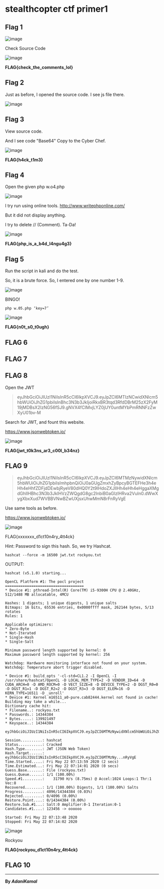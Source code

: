 # stealthcopter ctf primer1

## Flag 1

![image](https://user-images.githubusercontent.com/44063862/82668145-baf0d300-9c6b-11ea-939f-935a0e89360b.png)

Check Source Code

![image](https://user-images.githubusercontent.com/44063862/82668153-bdebc380-9c6b-11ea-9d99-abc99f58832d.png)

**FLAG{check_the_comments_lol}**

## Flag 2

Just as before, I opened the source code. I see js file there.

![image](https://user-images.githubusercontent.com/44063862/82668184-d0fe9380-9c6b-11ea-8120-0679e7720fbe.png)

## Flag 3
View source code.

And I see code "Base64" Copy to the Cyber Chef.

![image](https://user-images.githubusercontent.com/44063862/82668245-effd2580-9c6b-11ea-8206-912a970448eb.png)

**FLAG{h4ck_t1m3}**

## Flag 4

Open the given php w.o4.php

![image](https://user-images.githubusercontent.com/44063862/82668276-fe4b4180-9c6b-11ea-9b98-d1ca906b967e.png)

I try run using online tools. http://www.writephponline.com/

But it did not display anything.

I try to delete // (Comment). Ta-Da!

![image](https://user-images.githubusercontent.com/44063862/82668296-086d4000-9c6c-11ea-86e5-f397dbc0ec9e.png)

**FLAG{php_is_a_b4d_l4ngu4g3}**

## Flag 5
Run the script in kali and do the test.

So, it is a brute force. So, I entered one by one number 1-9. 

![image](https://user-images.githubusercontent.com/44063862/82668324-158a2f00-9c6c-11ea-829d-a88b4b92193e.png)

BINGO!
```
php w.05.php ‘key=7’
```

![image](https://user-images.githubusercontent.com/44063862/82668341-1f139700-9c6c-11ea-996a-44a9f7c046e9.png)

**FLAG{n0t_s0_t0ugh}**

## FLAG 6

## FLAG 7

## FLAG 8

Open the JWT

> eyJhbGciOiJIUzI1NiIsInR5cCI6IkpXVCJ9.eyJpZCI6MTIzNCwidXNlcm5hbWUiOiJhZG1pbiIsInBhc3N3b3JkIjoiRkxBR3tqd3RfdDBrM25zX2FyM19jMDBsX2IzNG56fSJ9.gNVX4fCIMvjLYZ0jUY0untMYbPmRNNFzZwXyU01bv-M

Search for JWT, and fount this website.

https://www.jsonwebtoken.io/

![image](https://user-images.githubusercontent.com/44063862/82668404-41a5b000-9c6c-11ea-9cd1-e9839d334047.png)

**FLAG{jwt_t0k3ns_ar3_c00l_b34nz}**

## FLAG 9
> eyJhbGciOiJIUzI1NiIsInR5cCI6IkpXVCJ9.eyJpZCI6MTMzNywidXNlcm5hbWUiOiJhZG1pbiIsImhpbnQiOiJ0aGUgZmxhZyBpcyBGTEFHe3h4eHh4eHhfZDFjdDEwbjRyeV80dHQ0Y2t9IHdoZXJlIHh4eHh4eHggaXMgdGhlIHBhc3N3b3JkIHVzZWQgdG8gc2lnbiB0aGlzIHRva2VuIn0.dWwXygXbxXud7WVBBVNwBZwUXjsxUhwMmN8rFnRyVgE

Use same tools as before.

https://www.jsonwebtoken.io/

![image](https://user-images.githubusercontent.com/44063862/82668445-57b37080-9c6c-11ea-84ec-b06ebe452145.png)

FLAG{xxxxxxx_d1ct10n4ry_4tt4ck}

Hint: Password to sign this hash. So, we try Hashcat.
```
hashcat --force -m 16500 jwt.txt rockyou.txt
```

OUTPUT: 

```
hashcat (v5.1.0) starting...

OpenCL Platform #1: The pocl project
====================================
* Device #1: pthread-Intel(R) Core(TM) i5-9300H CPU @ 2.40GHz, 512/1488 MB allocatable, 4MCU

Hashes: 1 digests; 1 unique digests, 1 unique salts
Bitmaps: 16 bits, 65536 entries, 0x0000ffff mask, 262144 bytes, 5/13 rotates
Rules: 1

Applicable optimizers:
* Zero-Byte
* Not-Iterated
* Single-Hash
* Single-Salt

Minimum password length supported by kernel: 0
Maximum password length supported by kernel: 256

Watchdog: Hardware monitoring interface not found on your system.
Watchdog: Temperature abort trigger disabled.

* Device #1: build_opts '-cl-std=CL1.2 -I OpenCL -I /usr/share/hashcat/OpenCL -D LOCAL_MEM_TYPE=2 -D VENDOR_ID=64 -D CUDA_ARCH=0 -D AMD_ROCM=0 -D VECT_SIZE=8 -D DEVICE_TYPE=2 -D DGST_R0=0 -D DGST_R1=1 -D DGST_R2=2 -D DGST_R3=3 -D DGST_ELEM=16 -D KERN_TYPE=16511 -D _unroll'                           
* Device #1: Kernel m16511_a0-pure.cab82444.kernel not found in cache! Building may take a while...                                                   
Dictionary cache hit:
* Filename..: rockyou.txt
* Passwords.: 14344384
* Bytes.....: 139921497
* Keyspace..: 14344384

eyJhbGciOiJIUzI1NiIsInR5cCI6IkpXVCJ9.eyJpZCI6MTMzNywidXNlcm5hbWUiOiJhZG1pbiIsImhpbnQiOiJ0aGUgZmxhZyBpcyBGTEFHe3h4eHh4eHhfZDFjdDEwbjRyeV80dHQ0Y2t9IHdoZXJlIHh4eHh4eHggaXMgdGhlIHBhc3N3b3JkIHVzZWQgdG8gc2lnbiB0aGlzIHRva2VuIn0.dWwXygXbxXud7WVBBVNwBZwUXjsxUhwMmN8rFnRyVgE:rockyou
                                                 
Session..........: hashcat
Status...........: Cracked
Hash.Type........: JWT (JSON Web Token)
Hash.Target......: eyJhbGciOiJIUzI1NiIsInR5cCI6IkpXVCJ9.eyJpZCI6MTMzNy...nRyVgE
Time.Started.....: Fri May 22 07:13:59 2020 (2 secs)
Time.Estimated...: Fri May 22 07:14:01 2020 (0 secs)
Guess.Base.......: File (rockyou.txt)
Guess.Queue......: 1/1 (100.00%)
Speed.#1.........:    31790 H/s (8.75ms) @ Accel:1024 Loops:1 Thr:1 Vec:8
Recovered........: 1/1 (100.00%) Digests, 1/1 (100.00%) Salts
Progress.........: 4096/14344384 (0.03%)
Rejected.........: 0/4096 (0.00%)
Restore.Point....: 0/14344384 (0.00%)
Restore.Sub.#1...: Salt:0 Amplifier:0-1 Iteration:0-1
Candidates.#1....: 123456 -> oooooo

Started: Fri May 22 07:13:48 2020
Stopped: Fri May 22 07:14:02 2020
```
![image](https://user-images.githubusercontent.com/44063862/82668450-5a15ca80-9c6c-11ea-9473-0e7c6bf28e1d.png)

Rockyou

**FLAG{rockyou_d1ct10n4ry_4tt4ck}**

## FLAG 10
__________________________________________________________________________________________________________

**By _AdaniKamal_**
